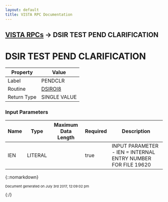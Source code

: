 ```yaml
---
layout: default
title: VISTA RPC Documentation
---
```


## [VISTA RPCs](TableOfContents) &#8594; DSIR TEST PEND CLARIFICATION
# DSIR TEST PEND CLARIFICATION



Property | Value
--- | ---
Label | PENDCLR
Routine | [DSIROI8](http://code.osehra.org/dox/Routine_DSIROI8_source.html)
Return Type | SINGLE VALUE


### Input Parameters

Name | Type | Maximum Data Length | Required | Description
--- | --- | --- | --- | ---
IEN | LITERAL |  | true | INPUT PARAMETER - IEN &#x3D; INTERNAL ENTRY NUMBER FOR FILE 19620



{::nomarkdown} <br/><p style="font-size: 11px">Document generated on July 3rd 2017, 12:09:02 pm</p>{:/}